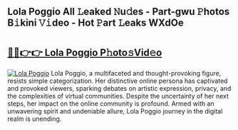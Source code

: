 ## Lola Poggio All 𝙻eaked 𝙽u𝚍es - Part-gwu 𝙿hotos B𝚒kini 𝚅𝚒deo - Hot 𝙿art 𝙻eaks WXdOe

# <h2><a href="http://ld75s0a.urlbe.top/?page=Lola+Poggio">🔗🔗👉👉 Lola Poggio P𝚑oto𝚜Vid𝚎o</a></h2>

[![Lola Poggio](https://i.imgur.com/eBuTRDB.gif)](http://ld75s0a.urlbe.top/?page=Lola+Poggio)
Lola Poggio, a multifaceted and thought-provoking figure, resists simple categorization. Her distinctive online persona has captivated and provoked viewers, sparking debates on artistic expression, privacy, and the complexities of virtual communities. Despite the uncertainty of her next steps, her impact on the online community is profound. Armed with an unwavering spirit and undeniable allure, Lola Poggio journey in the digital realm is unending.
